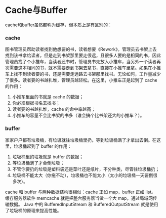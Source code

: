 Cache与Buffer
===

cache和buffer虽然都称为缓存，但本质上是有区别的：

### cache

图书管理员帮助读者找到他想要的书，读者想要《Rework》，管理员去书架上去找到该书拿给读者，但是走到书架那里要走很远，且很多人要的是相同的书，因此管理员找了个小推车，当读者还书时，管理员书先放入小推车，当另外一个读者再次需要这本相同的书，就不需要走到书架去拿书，直接在小推车里拿。如果在小推车上找不到读者要的书，还是需要走远路去书架那里找书。无论如何，工作量减少了很多。读者要的书越扎堆，管理员越轻松。在这里，小推车正是起到了 cache 的作用：

1. 小推车里面的书就是 cache 的数据；
2. 你必须根据书名去找书；
3. 读者要的书越扎堆，cache 的命中率越高；
4. 小推车的容量不会比书架的书多（谁会搞个比书架还大的小推车？）。

### buffer

家家户户都有垃圾桶，有垃圾就往垃圾桶里扔，等到垃圾桶满了才拿出去倒。在这里，垃圾桶起到了 buffer 的作用：

1. 垃圾桶里的垃圾就是 buffer 的数据；
2. 等垃圾桶满了才会倒垃圾；
3. 不管你要扔的垃圾是塑料袋还是菜叶还是纸片，不分种类，尽管往垃圾桶扔；
4. 垃圾桶不能太大（你拖不动），垃圾桶也不能太小（太小的垃圾桶一天要倒很多次）。

cache 和 buffer  与两种数据结构很相似：cache 正如 map，buffer 正如 list。
缓存服务器软件 memcache 就是把整台服务器当做一个大 map，通过局域网传输数据。
Java 中的 BufferedInputStream 和 BufferedOutputStream 就是使用了垃圾桶的原理来提高性能。
